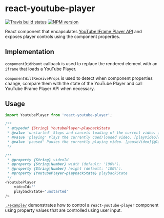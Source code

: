 # react-youtube-player

[![Travis build status](http://img.shields.io/travis/gajus/react-youtube-player/master.svg?style=flat)](https://travis-ci.org/gajus/react-youtube-player)
[![NPM version](http://img.shields.io/npm/v/react-youtube-player.svg?style=flat)](https://www.npmjs.org/package/react-youtube-player)

React component that encapsulates [YouTube IFrame Player API](https://developers.google.com/youtube/iframe_api_reference) and exposes player controls using the component properties.

## Implementation

`componentDidMount` callback is used to replace the rendered element with an `iframe` that loads a YouTube Player.

`componentWillReceiveProps` is used to detect when component properties change, compare them with the state of the YouTube Player and call YouTube IFrame Player API when necessary.

## Usage

```js
import YoutubePlayer from 'react-youtube-player';

/**
 * @typedef {String} YoutubePlayer~playbackState
 * @value 'unstarted' Stops and cancels loading of the current video. [stopVideo]{@link https://developers.google.com/youtube/iframe_api_reference#stopVideo}
 * @value 'playing' Plays the currently cued/loaded video. [playVideo]{@link https://developers.google.com/youtube/iframe_api_reference#playVideo}
 * @value 'paused' Pauses the currently playing video. [pauseVideo]{@link https://developers.google.com/youtube/iframe_api_reference#pauseVideo}
 */

/**
 * @property {String} videoId
 * @property {String|Number} width (default: '100%').
 * @property {String|Number} height (default: '100%').
 * @property {YoutubePlayer~playbackState} playbackState
 */
<YoutubePlayer
    videoId=''
    playbackState='unstarted'
/>
```

[`./example/`](./example/) demonstrates how to control a `react-youtube-player` component using property values that are controlled using user input.
